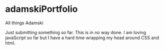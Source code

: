 # adamskiPortfolio

All things Adamski

Just submitting something so far. This is in no way done. I am loving javaScript so far but I have a hard time wrapping my head around CSS and html.

